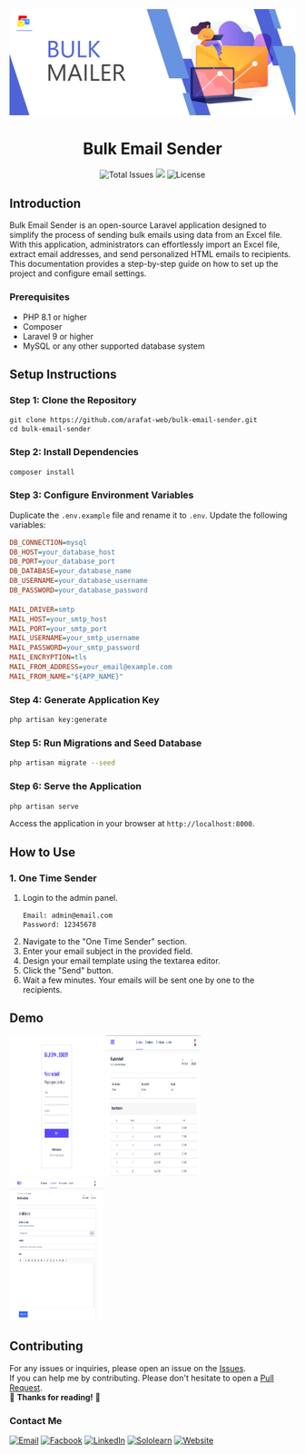 <p align="center">
  <img src="./public/assets/img/github-temp.png" alt="Icon Description">
</p>

<h1 align="center">Bulk Email Sender</h1>

<p align="center">
  <img src="https://img.shields.io/github/stars/arafat-web/Bulk-Email-Sender?style=for-the-badge" alt="Total Issues">
  <img src="https://img.shields.io/github/issues/arafat-web/Bulk-Email-Sender?style=for-the-badge">
  <img src="https://img.shields.io/github/license/arafat-web/Bulk-Email-Sender?style=for-the-badge" alt="License">
  <!-- Add more badges with different icons if necessary -->
</p>

## Introduction
Bulk Email Sender is an open-source Laravel application designed to simplify the process of sending bulk emails using data from an Excel file. With this application, administrators can effortlessly import an Excel file, extract email addresses, and send personalized HTML emails to recipients. This documentation provides a step-by-step guide on how to set up the project and configure email settings.

### Prerequisites
- PHP 8.1 or higher
- Composer
- Laravel 9 or higher
- MySQL or any other supported database system

## Setup Instructions

### Step 1: Clone the Repository
```
git clone https://github.com/arafat-web/bulk-email-sender.git
cd bulk-email-sender
```

### Step 2: Install Dependencies
```bash
composer install
```

### Step 3: Configure Environment Variables
Duplicate the `.env.example` file and rename it to `.env`. Update the following variables:

```ini
DB_CONNECTION=mysql
DB_HOST=your_database_host
DB_PORT=your_database_port
DB_DATABASE=your_database_name
DB_USERNAME=your_database_username
DB_PASSWORD=your_database_password

MAIL_DRIVER=smtp
MAIL_HOST=your_smtp_host
MAIL_PORT=your_smtp_port
MAIL_USERNAME=your_smtp_username
MAIL_PASSWORD=your_smtp_password
MAIL_ENCRYPTION=tls
MAIL_FROM_ADDRESS=your_email@example.com
MAIL_FROM_NAME="${APP_NAME}"
```

### Step 4: Generate Application Key
```bash
php artisan key:generate
```

### Step 5: Run Migrations and Seed Database
```bash
php artisan migrate --seed
```

### Step 6: Serve the Application
```bash
php artisan serve
```

Access the application in your browser at `http://localhost:8000`.


## How to Use

### 1. One Time Sender
1. Login to the admin panel.
    ```
    Email: admin@email.com
    Password: 12345678
    ```
2. Navigate to the "One Time Sender" section.
3. Enter your email subject in the provided field.
4. Design your email template using the textarea editor.
5. Click the "Send" button.
6. Wait a few minutes. Your emails will be sent one by one to the recipients.

## Demo
<img src="./public/assets/img/demo/demo1.png" alt="Demo" width="33%" height="250px">
<img src="./public/assets/img/demo/demo2.png" alt="Demo" width="33%" height="250px">
<img src="./public/assets/img/demo/demo3.png" alt="Demo" width="33%" height="250px">

## Contributing
For any issues or inquiries, please open an issue on the [Issues](https://github.com/arafat-web/Bulk-Email-Sender/issues).<br/>
If you can help me by contributing. Please don't hesitate to open a [Pull Request](https://github.com/arafat-web/Bulk-Email-Sender/pulls).<br/>
🎉 **Thanks for reading!** 🌟  



### Contact Me
[![Email](https://img.shields.io/badge/Gmail-D14836?style=for-the-badge&logo=gmail&logoColor=white)](mailto:arafat.122260@gmail.com)
[![Facbook](https://img.shields.io/badge/Facebook-1877F2?style=for-the-badge&logo=facebook&logoColor=white)](https://www.facebook.com/arafathossain000)
[![LinkedIn](https://img.shields.io/badge/LinkedIn-0077B5?style=for-the-badge&logo=linkedin&logoColor=white)](https://www.linkedin.com/in/arafat-hossain-ar-a174b51a6/)
[![Sololearn](https://img.shields.io/badge/-Sololearn-3a464b?style=for-the-badge&logo=Sololearn&logoColor=white)](https://www.sololearn.com/profile/4703319)
[![Website](https://img.shields.io/badge/website-000000?style=for-the-badge&logo=About.me&logoColor=white)](https://arafatdev.com)
